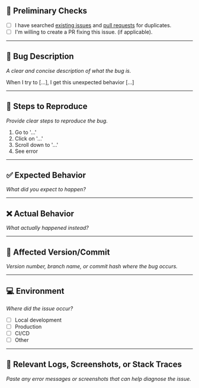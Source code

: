 ## 🧾 Preliminary Checks

- [ ] I have searched [existing issues](https://github.com/credebl/platform/issues) and [pull requests](https://github.com/credebl/platform/pulls) for duplicates.
- [ ] I'm willing to create a PR fixing this issue. (if applicable).

---

## 🐞 Bug Description

_A clear and concise description of what the bug is._

When I try to [...], I get this unexpected behavior [...]

---

## 🧪 Steps to Reproduce

_Provide clear steps to reproduce the bug._

1. Go to '...'
2. Click on '...'
3. Scroll down to '...'
4. See error

---

## ✅ Expected Behavior

_What did you expect to happen?_

---

## ❌ Actual Behavior

_What actually happened instead?_

---

## 📌 Affected Version/Commit

_Version number, branch name, or commit hash where the bug occurs._

---

## 💻 Environment

_Where did the issue occur?_

- [ ] Local development
- [ ] Production
- [ ] CI/CD
- [ ] Other

---

## 🧾 Relevant Logs, Screenshots, or Stack Traces

_Paste any error messages or screenshots that can help diagnose the issue._
